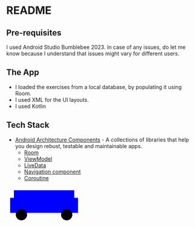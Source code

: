 # README


## Pre-requisites
I used Android Studio Bumblebee 2023. In case of any issues, do let me know because I understand that issues might vary for different users. 

## The App
- I loaded the exercises from a local database, by populating it using Room. 
- I used XML for the UI layouts. 
- I used Kotlin

## Tech Stack
* [Android Architecture Components](https://developer.android.com/topic/libraries/architecture) - A collections of libraries that help you design rebust, testable and maintainable apps.
    * [Room](https://developer.android.com/training/data-storage/room)
    * [ViewModel](https://developer.android.com/reference/androidx/lifecycle/ViewModel) 
    * [LiveData](https://developer.android.com/topic/libraries/architecture/livedata)
    * [Navigation component](https://developer.android.com/guide/navigation) 
    * [Coroutine](https://developer.android.com/kotlin/coroutines)
 

<svg width="200" height="100" xmlns="http://www.w3.org/2000/svg">
  <!-- Draw the body of the car -->
  <rect x="10" y="30" width="180" height="40" fill="blue" />

  <!-- Draw the roof of the car -->
  <rect x="20" y="10" width="160" height="30" fill="blue" />

  <!-- Draw the wheels of the car -->
  <circle cx="40" cy="75" r="15" fill="black" />
  <circle cx="160" cy="75" r="15" fill="black" />
</svg>

